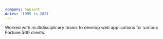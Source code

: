 ```yaml
---
company: Sapient
dates: '1999 to 2001'
---
```


Worked with multidisciplinary teams to develop web applications for various Fortune 500 clients.
